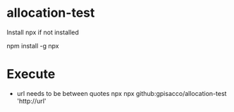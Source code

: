 # allocation-test

Install npx if not installed 

npm install -g npx

# Execute
- url needs to be between quotes
npx  npx github:gpisacco/allocation-test 'http://url' 